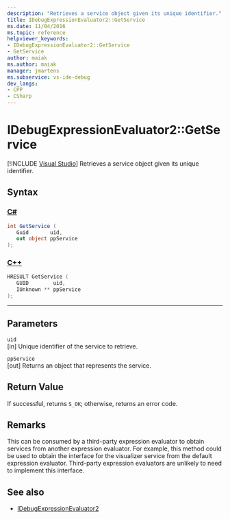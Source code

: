 ```yaml
---
description: "Retrieves a service object given its unique identifier."
title: IDebugExpressionEvaluator2::GetService
ms.date: 11/04/2016
ms.topic: reference
helpviewer_keywords:
- IDebugExpressionEvaluator2::GetService
- GetService
author: maiak
ms.author: maiak
manager: jmartens
ms.subservice: vs-ide-debug
dev_langs:
- CPP
- CSharp
---
```

# IDebugExpressionEvaluator2::GetService

 [!INCLUDE [Visual Studio](~/includes/applies-to-version/vs-windows-only.md)]
Retrieves a service object given its unique identifier.

## Syntax

### [C#](#tab/csharp)
```csharp
int GetService (
   Guid       uid,
   out object ppService
);
```
### [C++](#tab/cpp)
```cpp
HRESULT GetService (
   GUID        uid,
   IUnknown ** ppService
);
```
---

## Parameters
`uid`\
[in] Unique identifier of the service to retrieve.

`ppService`\
[out] Returns an object that represents the service.

## Return Value
 If successful, returns `S_OK`; otherwise, returns an error code.

## Remarks
 This can be consumed by a third-party expression evaluator to obtain services from another expression evaluator. For example, this method could be used to obtain the interface for the visualizer service from the default expression evaluator. Third-party expression evaluators are unlikely to need to implement this interface.

## See also
- [IDebugExpressionEvaluator2](../../../extensibility/debugger/reference/idebugexpressionevaluator2.md)
